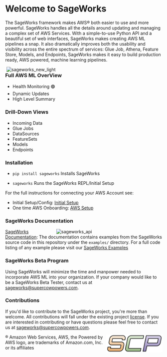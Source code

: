 
# Welcome to SageWorks
The SageWorks framework makes AWS® both easier to use and more powerful. SageWorks handles all the details around updating and managing a complex set of AWS Services. With a simple-to-use Python API and a beautiful set of web interfaces, SageWorks makes creating AWS ML pipelines a snap. It also dramatically improves both the usability and visibility across the entire spectrum of services: Glue Job, Athena, Feature Store, Models, and Endpoints, SageWorks makes it easy to build production ready, AWS powered, machine learning pipelines.

<img align="right" width="500" alt="sageworks_new_light" src="https://github.com/SuperCowPowers/sageworks/assets/4806709/ed2ed1bd-e2d8-49a1-b350-b2e19e2b7832">

### Full AWS ML OverView
- Health Monitoring 🟢
- Dynamic Updates
- High Level Summary

### Drill-Down Views
- Incoming Data
- Glue Jobs
- DataSources
- FeatureSets
- Models
- Endpoints


### Installation

- ```pip install sageworks```  Installs SageWorks

- ```sageworks``` Runs the SageWorks REPL/Initial Setup

For the full instructions for connecting your AWS Account see:

- Initial Setup/Config: [Initial Setup](https://supercowpowers.github.io/sageworks/#initial-setupconfig) 
- One time AWS Onboarding: [AWS Setup](https://supercowpowers.github.io/sageworks/aws_setup/core_stack/)



### SageWorks Documentation
<img align="right" width="340" alt="sageworks_api" style="padding-left: 10px;"  src="https://github.com/SuperCowPowers/sageworks/assets/4806709/bf0e8591-75d4-44c1-be05-4bfdee4b7186">

[SageWorks Documentation](https://supercowpowers.github.io/sageworks/): The documentation contains examples from the SageWorks source code in this repository under the `examples/` directory. For a full code listing of any example please visit our [SageWorks Examples](https://github.com/SuperCowPowers/sageworks/blob/main/examples)


### SageWorks Beta Program
Using SageWorks will minimize the time and manpower needed to incorporate AWS ML into your organization. If your company would like to be a SageWorks Beta Tester, contact us at [sageworks@supercowpowers.com](mailto:sageworks@supercowpowers.com).

### Contributions
If you'd like to contribute to the SageWorks project, you're more than welcome. All contributions will fall under the existing project [license](https://github.com/SuperCowPowers/sageworks/blob/main/LICENSE). If you are interested in contributing or have questions please feel free to contact us at [sageworks@supercowpowers.com](mailto:sageworks@supercowpowers.com).

<img align="right" src="docs/images/scp.png" width="180">

® Amazon Web Services, AWS, the Powered by AWS logo, are trademarks of Amazon.com, Inc. or its affiliates
